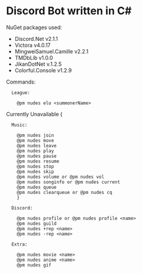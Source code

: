 # Discord Bot written in C#

NuGet packages used:
- Discord.Net v2.1.1
- Victora v4.0.17
- MingweiSamuel.Camille v2.2.1
- TMDbLib v1.0.0
- JikanDotNet v.1.2.5
- Colorful.Console v1.2.9

Commands:
  
      League:

        @pm nudes elo <summonerName>

Currently Unavailable {

      Music:

        @pm nudes join
        @pm nudes move
        @pm nudes leave
        @pm nudes play
        @pm nudes pause
        @pm nudes resume
        @pm nudes stop
        @pm nudes skip
        @pm nudes volume or @pm nudes vol
        @pm nudes songinfo or @pm nudes current
        @pm nudes queue
        @pm nudes clearqueue or @pm nudes cq
        }
        
      Discord:

        @pm nudes profile or @pm nudes profile <name>
        @pm nudes guild
        @pm nudes +rep <name>
        @pm nudes -rep <name>

      Extra:

        @pm nudes movie <name>
        @pm nudes anime <name>
        @pm nudes gif

